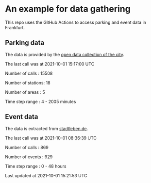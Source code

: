 # An example for data gathering

This repo uses the GitHub Actions to access parking and event data in Frankfurt.

## Parking data
The data is provided by the [open data collection of the city](https://www.offenedaten.frankfurt.de/).

The last call was at 2021-10-01 15:17:00 UTC

Number of calls   : 15508

Number of stations:    18

Number of areas   :     5

Time step range   :     4 -  2005 minutes


## Event data
The data is extracted from [stadtleben.de](https://stadtleben.de/frankfurt/).

The last call was at 2021-10-01 08:36:39 UTC

Number of calls   : 869

Number of events  : 929

Time step range   :   0 -  48 hours


Last updated at 2021-10-01 15:21:53 UTC
